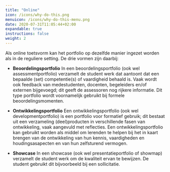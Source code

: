 ```yaml
---
title: "Online"
icon: /icons/why-do-this.png
menuicon: /icons/why-do-this-menu.png
date: 2020-07-31T11:05:44+02:00
expandable: true
instructions: false
weight: 2
---
```


Als online toetsvorm kan het portfolio op dezelfde manier ingezet worden als in de reguliere setting. De drie vormen zijn daarbij:

* **Beoordelingsportfolio** In een beoordelingsportfolio (ook wel assessmentportfolio) verzamelt de student werk dat aantoont dat een bepaalde (set) competentie(s) of vaardigheid behaald is. Vaak wordt ook feedback van medestudenten, docenten, begeleiders en/of externen bijgevoegd; dit geeft de assessoren nog rijkere informatie. Dit type portfolio wordt voornamelijk gebruikt bij formele beoordelingsmomenten.  

* **Ontwikkelingsportfolio** Een ontwikkelingsportfolio (ook wel developmentportfolio) is een portfolio voor formatief gebruik; dit bestaat uit een verzameling (deel)producten in verschillende fasen van ontwikkeling, vaak aangevuld met reflecties. Een ontwikkelingsportfolio kan gebruikt worden als middel om lerenden te helpen bij het in kaart brengen van de ontwikkeling van hun kennis, vaardigheden en houdingsasapecten en van hun zelfsturend vermogen.  

* **Showcase** In een showcase (ook wel presentatieportfolio of showmap) verzamelt de student werk om de kwaliteit ervan te bewijzen. De student gebruikt dit bijvoorbeeld bij een sollicitatie. 

